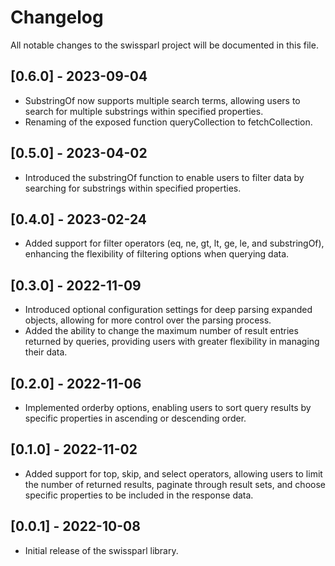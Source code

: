# Changelog

All notable changes to the swissparl project will be documented in this file.

## [0.6.0] - 2023-09-04

- SubstringOf now supports multiple search terms, allowing users to search for multiple substrings within specified properties.
- Renaming of the exposed function queryCollection to fetchCollection.

## [0.5.0] - 2023-04-02

- Introduced the substringOf function to enable users to filter data by searching for substrings within specified properties.

## [0.4.0] - 2023-02-24

- Added support for filter operators (eq, ne, gt, lt, ge, le, and substringOf), enhancing the flexibility of filtering options when querying data.

## [0.3.0] - 2022-11-09

- Introduced optional configuration settings for deep parsing expanded objects, allowing for more control over the parsing process.
- Added the ability to change the maximum number of result entries returned by queries, providing users with greater flexibility in managing their data.

## [0.2.0] - 2022-11-06

- Implemented orderby options, enabling users to sort query results by specific properties in ascending or descending order.

## [0.1.0] - 2022-11-02

- Added support for top, skip, and select operators, allowing users to limit the number of returned results, paginate through result sets, and choose specific properties to be included in the response data.

## [0.0.1] - 2022-10-08
    
- Initial release of the swissparl library.